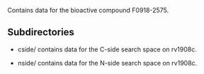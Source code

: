 Contains data for the bioactive compound F0918-2575.

## Subdirectories

- cside/ contains data for the C-side search space on rv1908c.

- nside/ contains data for the N-side search space on rv1908c.

